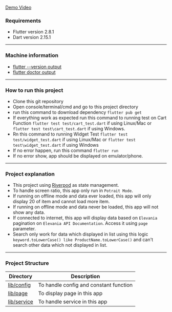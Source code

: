 [Demo Video](https://raw.githubusercontent.com/lustea00/jubelio_test/main/assets/demo.mp4)


###  Requirements
- Flutter version 2.8.1
- Dart version 2.15.1
___
### Machine information
- [flutter --version output](assets/flutter_version.png)
- [flutter doctor output](assets/flutter_doctor.png)
___
### How to run this project
- Clone this git repository
- Open console/terminal/cmd and go to this project directory
- run this command to download dependency `flutter pub get`
- If everything work as expected run this command to running test on Cart Function `flutter test test/cart_test.dart` if using Linux/Mac or `flutter test test\cart_test.dart` if using Windows.
- Rn this command to running Widget Test `flutter test test/widget_test.dart` if using Linux/Mac or `flutter test test\widget_test.dart` if using Windows
- If no error happen, run this command `flutter run`
- If no error show, app should be displayed on emulator/phone.
___
### Project explanation
- This project using [Riverpod](https://riverpod.dev/) as state management.
- To handle screen ratio, this app only run in `Potrait Mode`.
- If running on offline mode and data ever loaded, this app will only display 20 of item and cannot load more item.
- If running on offline mode and data never be loaded, this app will not show any data.
- If connected to internet, this app will display data based on `Elevania` pagination on `Elevania API Documentation`. Access it using `page` parameter.
- Search only work for data which displayed in list using this logic `keyword.toLowerCase() like ProductName.toLowerCase()` and can't search other data which not displayed in list.
___
### Project Structure
|Directory|Description|
|--|--|
| [lib/config](lib/config) | To handle config and constant function |
| [lib/page](lib/page) | To display page in this app |
| [lib/service](lib/service) | To handle service in this app |

